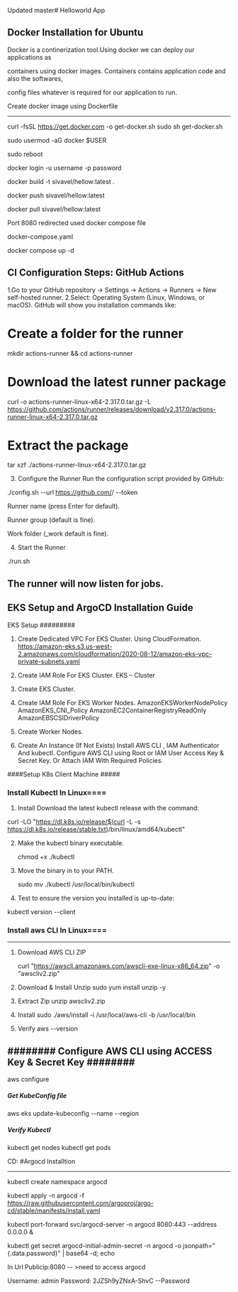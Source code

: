 Updated master# Helloworld App

Docker Installation for Ubuntu
---------------------
Docker is a continerization tool.Using docker we can deploy our applications as

containers using docker images. Containers contains application code and also the softwares,

config files whatever is required for our application to run.

Create docker image using Dockerfile

-------------------
curl -fsSL https://get.docker.com -o get-docker.sh
sudo sh get-docker.sh

sudo usermod -aG docker $USER

sudo reboot

docker login -u username -p password

docker build -t sivavel/hellow:latest .


docker push sivavel/hellow:latest

docker pull sivavel/hellow:latest

Port 8080 redirected used docker compose file

docker-compose.yaml  

docker compose up -d

CI Configuration Steps: GitHub Actions
-----------------------

1.Go to your GitHub repository → Settings → Actions → Runners → New self-hosted runner.
2.Select: Operating System (Linux, Windows, or macOS).
GitHub will show you installation commands like:

# Create a folder for the runner
mkdir actions-runner && cd actions-runner

# Download the latest runner package
curl -o actions-runner-linux-x64-2.317.0.tar.gz -L https://github.com/actions/runner/releases/download/v2.317.0/actions-runner-linux-x64-2.317.0.tar.gz

# Extract the package
tar xzf ./actions-runner-linux-x64-2.317.0.tar.gz

3. Configure the Runner
Run the configuration script provided by GitHub:

./config.sh --url https://github.com/<your-username>/<your-repo> --token <TOKEN>

Runner name (press Enter for default).

Runner group (default is fine).

Work folder (_work default is fine).

4. Start the Runner

./run.sh


The runner will now listen for jobs.
-----------------

EKS Setup and ArgoCD Installation Guide
-----------------------------
EKS Setup
#########
1) Create Dedicated VPC For EKS Cluster. Using CloudFormation. 
     https://amazon-eks.s3.us-west-2.amazonaws.com/cloudformation/2020-08-12/amazon-eks-vpc-private-subnets.yaml 
2) Create IAM Role For EKS Cluster.
      EKS – Cluster      
3) Create EKS Cluster.
4) Create IAM Role For EKS Worker Nodes.
        AmazonEKSWorkerNodePolicy
        AmazonEKS_CNI_Policy
        AmazonEC2ContainerRegistryReadOnly
    AmazonEBSCSIDriverPolicy 
5) Create Worker Nodes.


6) Create An Instance (If Not Exists) Install AWS CLI , IAM Authenticator And kubectl. Configure AWS CLI using Root or IAM User Access Key & Secret Key. Or Attach IAM With Required       Policies.


####Setup K8s Client Machine #####

### Install Kubectl In Linux====

1) Install Download the latest kubectl release with the command:

curl -LO "https://dl.k8s.io/release/$(curl -L -s https://dl.k8s.io/release/stable.txt)/bin/linux/amd64/kubectl"



2) Make the kubectl binary executable. 

     chmod +x ./kubectl
     
3) Move the binary in to your PATH.

      sudo mv ./kubectl /usr/local/bin/kubectl
4) Test to ensure the version you installed is up-to-date:

kubectl version --client     


### Install aws CLI In Linux====
-----------------------------

1) Download AWS CLI ZIP
    
    curl "https://awscli.amazonaws.com/awscli-exe-linux-x86_64.zip" -o "awscliv2.zip"

2) Download & Install Unzip
    sudo yum install unzip -y

3) Extract Zip 
    unzip awscliv2.zip
    
4) Install
    sudo ./aws/install -i /usr/local/aws-cli -b /usr/local/bin
    
5) Verify
  aws --version 
    
    
######## Configure AWS CLI using ACCESS Key & Secret Key ########
-----------------------------

aws configure


##### Get KubeConfig file #####

aws eks update-kubeconfig --name <ClusterName> --region <RegionName> 

##### Verify Kubectl #####
kubectl get nodes
kubectl get pods


CD: #Argocd Installtion

------------------------------------

kubectl create namespace argocd

kubectl apply -n argocd -f https://raw.githubusercontent.com/argoproj/argo-cd/stable/manifests/install.yaml

kubectl port-forward svc/argocd-server -n argocd 8080:443 --address 0.0.0.0 &

kubectl get secret argocd-initial-admin-secret -n argocd -o jsonpath="{.data.password}" | base64 -d; echo

In Url Publicip:8080  -- >need to access argocd

Username: admin
Password: 2JZSh9yZNxA-ShvC  --Password




